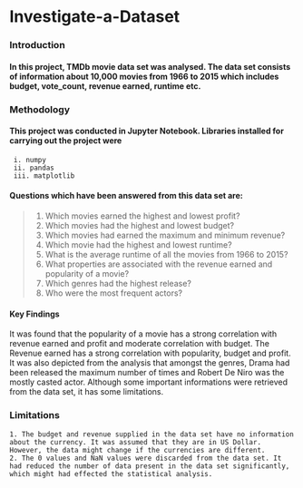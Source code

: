# Investigate-a-Dataset

### Introduction

#### In this project, TMDb movie data set was analysed. The data set consists of information about 10,000 movies from 1966 to 2015 which includes budget, vote_count, revenue earned, runtime etc.

### Methodology

#### This project was conducted in Jupyter Notebook. Libraries installed for carrying out the project were
     i. numpy
     ii. pandas
     iii. matplotlib

#### Questions which have been answered from this data set are:
> 1. Which movies earned the highest and lowest profit?
> 2. Which movies had the highest and lowest budget?
> 3. Which movies had earned the maximum and minimum revenue?
> 4. Which movie had the highest and lowest runtime?
> 5. What is the average runtime of all the movies from 1966 to 2015?
> 6. What properties are associated with the revenue earned and popularity of a movie?
> 7. Which genres had the highest release?
> 8. Who were the most frequent actors?

#### Key Findings
It was found that the popularity of a movie has a strong correlation with revenue earned and profit and moderate correlation with budget. The Revenue earned has a strong correlation with popularity, budget and profit. It was also depicted from the analysis that amongst the genres, Drama had been released the maximum number of times and Robert De Niro was the mostly casted actor.
Although some important informations were retrieved from the data set, it has some limitations.

### Limitations
    1. The budget and revenue supplied in the data set have no information about the currency. It was assumed that they are in US Dollar. However, the data might change if the currencies are different. 
    2. The 0 values and NaN values were discarded from the data set. It had reduced the number of data present in the data set significantly, which might had effected the statistical analysis.
